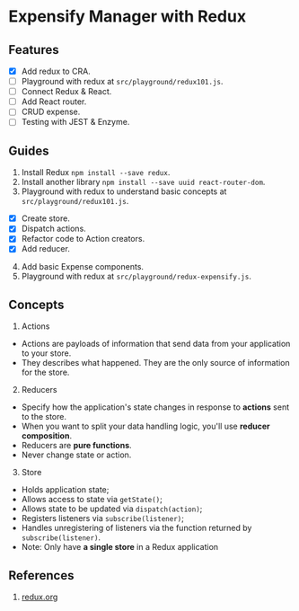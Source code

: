 # Expensify Manager with Redux

## Features

- [X] Add redux to CRA.
- [ ] Playground with redux at `src/playground/redux101.js`.
- [ ] Connect Redux & React.
- [ ] Add React router.
- [ ] CRUD expense.
- [ ] Testing with JEST & Enzyme.

## Guides

1. Install Redux `npm install --save redux`.
2. Install another library `npm install --save uuid react-router-dom`.
3. Playground with redux to understand basic concepts at `src/playground/redux101.js`.
- [X] Create store.
- [X] Dispatch actions.
- [X] Refactor code to Action creators.
- [X] Add reducer.
4. Add basic Expense components.
5. Playground with redux at `src/playground/redux-expensify.js`.


## Concepts

1. Actions
- Actions are payloads of information that send data from your application to your store.
- They describes what happened. They are the only source of information for the store.

2. Reducers
- Specify how the application's state changes in response to **actions** sent to the store.
- When you want to split your data handling logic, you'll use **reducer composition**.
- Reducers are **pure functions**.
- Never change state or action.

3. Store
- Holds application state;
- Allows access to state via `getState()`;
- Allows state to be updated via `dispatch(action)`;
- Registers listeners via `subscribe(listener)`;
- Handles unregistering of listeners via the function returned by `subscribe(listener)`.
- Note: Only have **a single store** in a Redux application

## References

1. [redux.org](https://redux.js.org)
